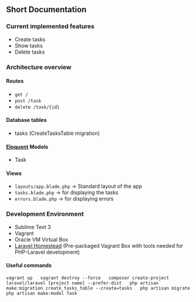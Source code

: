 ## Short Documentation

### Current implemented features
- Create tasks
- Show tasks
- Delete tasks

### Architecture overview
#### Routes
- `get /`
- `post /task`
- `delete /task/{id}`

#### Database tables
- tasks (CreateTasksTable migration)

#### [Eloquent](https://laravel.com/docs/5.1/eloquent) Models
- Task

#### Views
- `layouts/app.blade.php` -> Standard layout of the app
- `tasks.blade.php`   -> for displaying the tasks
- `errors.blade.php`  -> for displaying errors

### Development Environment
- Sublime Text 3
- Vagrant
- Oracle VM Virtual Box
- [Laravel Homestead](https://laravel.com/docs/5.1/homestead) (Pre-packaged Vagrant Box with tools needed for PHP-Laravel development)

#### Useful commands
`vagrant up  
vagrant destroy --force  
composer create-project laravel/laravel [project name] --prefer-dist  
php artisan make:migration create_tasks_table --create=tasks  
php artisan migrate  
php artisan make:model Task  
`